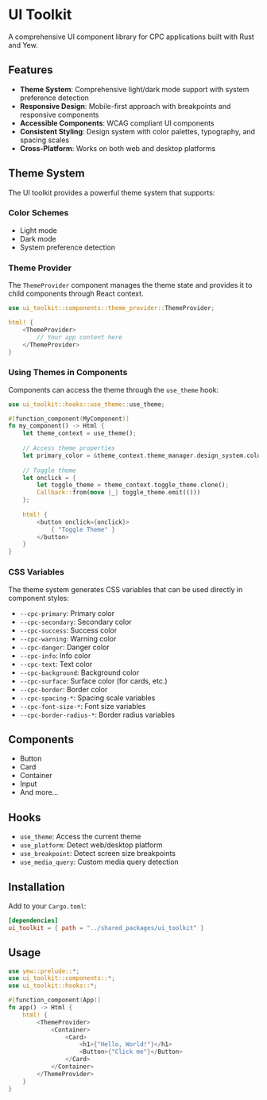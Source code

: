 # UI Toolkit

A comprehensive UI component library for CPC applications built with Rust and Yew.

## Features

- **Theme System**: Comprehensive light/dark mode support with system preference detection
- **Responsive Design**: Mobile-first approach with breakpoints and responsive components
- **Accessible Components**: WCAG compliant UI components
- **Consistent Styling**: Design system with color palettes, typography, and spacing scales
- **Cross-Platform**: Works on both web and desktop platforms

## Theme System

The UI toolkit provides a powerful theme system that supports:

### Color Schemes

- Light mode
- Dark mode
- System preference detection

### Theme Provider

The `ThemeProvider` component manages the theme state and provides it to child components through React context.

```rust
use ui_toolkit::components::theme_provider::ThemeProvider;

html! {
    <ThemeProvider>
        // Your app content here
    </ThemeProvider>
}
```

### Using Themes in Components

Components can access the theme through the `use_theme` hook:

```rust
use ui_toolkit::hooks::use_theme::use_theme;

#[function_component(MyComponent)]
fn my_component() -> Html {
    let theme_context = use_theme();
    
    // Access theme properties
    let primary_color = &theme_context.theme_manager.design_system.colors.primary;
    
    // Toggle theme
    let onclick = {
        let toggle_theme = theme_context.toggle_theme.clone();
        Callback::from(move |_| toggle_theme.emit(()))
    };
    
    html! {
        <button onclick={onclick}>
            { "Toggle Theme" }
        </button>
    }
}
```

### CSS Variables

The theme system generates CSS variables that can be used directly in component styles:

- `--cpc-primary`: Primary color
- `--cpc-secondary`: Secondary color
- `--cpc-success`: Success color
- `--cpc-warning`: Warning color
- `--cpc-danger`: Danger color
- `--cpc-info`: Info color
- `--cpc-text`: Text color
- `--cpc-background`: Background color
- `--cpc-surface`: Surface color (for cards, etc.)
- `--cpc-border`: Border color
- `--cpc-spacing-*`: Spacing scale variables
- `--cpc-font-size-*`: Font size variables
- `--cpc-border-radius-*`: Border radius variables

## Components

- Button
- Card
- Container
- Input
- And more...

## Hooks

- `use_theme`: Access the current theme
- `use_platform`: Detect web/desktop platform
- `use_breakpoint`: Detect screen size breakpoints
- `use_media_query`: Custom media query detection

## Installation

Add to your `Cargo.toml`:

```toml
[dependencies]
ui_toolkit = { path = "../shared_packages/ui_toolkit" }
```

## Usage

```rust
use yew::prelude::*;
use ui_toolkit::components::*;
use ui_toolkit::hooks::*;

#[function_component(App)]
fn app() -> Html {
    html! {
        <ThemeProvider>
            <Container>
                <Card>
                    <h1>{"Hello, World!"}</h1>
                    <Button>{"Click me"}</Button>
                </Card>
            </Container>
        </ThemeProvider>
    }
}